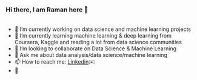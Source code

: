 ### Hi there, I am Raman here 👋

######
- 🔭 I’m currently working on data science and machine learning projects
- 🌱 I’m currently learning machine learning & deep learning from Coursera, Kaggle and reading a lot from data science communities
- 👯 I’m looking to collaborate on Data Science & Machine Learning
- 💬 Ask me about data analysis/data science/machine learning
- 📫 How to reach me: [Linkedin](https://www.linkedin.com/in/kaur-ramandeep/):envelope:
- :dancer:
######

